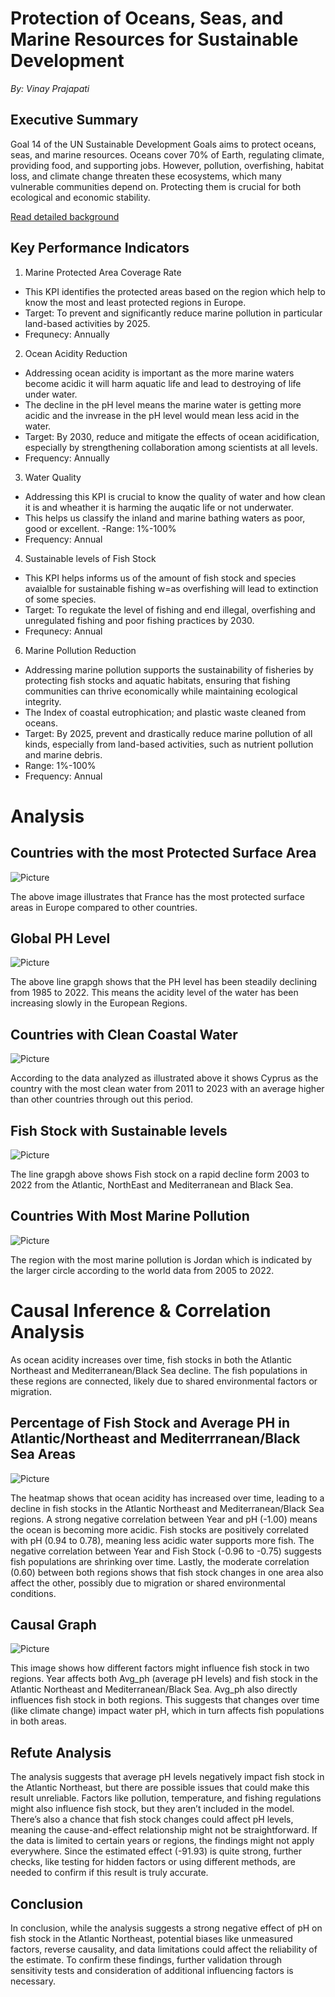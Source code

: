 # Protection of Oceans, Seas, and Marine Resources for Sustainable Development

*By: Vinay Prajapati*
## Executive Summary
Goal 14 of the UN Sustainable Development Goals aims to protect oceans, seas, and marine resources. Oceans cover 70% of Earth, regulating climate, providing food, and supporting jobs. However, pollution, overfishing, habitat loss, and climate change threaten these ecosystems, which many vulnerable communities depend on. Protecting them is crucial for both ecological and economic stability.

[Read detailed background](Background.md)

## Key Performance Indicators

1. Marine Protected Area Coverage Rate
- This KPI identifies the protected areas based on the region which help to know the most and least protected regions in Europe.
- Target: To prevent and significantly reduce marine pollution in particular land-based activities by 2025.
- Frequnecy: Annually 

2. Ocean Acidity Reduction
- Addressing ocean acidity is important as the more marine waters become acidic it will harm aquatic life and lead to destroying of life under water.
- The decline in the pH level  means the marine water is getting more acidic and the invrease in the pH level would mean less acid in the water.
- Target: By 2030, reduce and mitigate the effects of ocean acidification, especially by strengthening collaboration among scientists at all levels.
- Frequency: Annually

3. Water Quality
- Addressing this KPI is crucial to know the quality of water and how clean it is and wheather it is harming the auqatic life or not underwater.
- This helps us classify the inland and marine bathing waters as poor, good or excellent.
-Range: 1%-100%
- Frequency: Annual

4. Sustainable levels of Fish Stock
-  This KPI helps informs us of the amount of fish stock and species avaialble for sustainable fishing w=as overfishing will lead to extinction of some species.
-  Target: To regukate the level of fishing and end illegal, overfishing and unregulated fishing and poor fishing practices by 2030.
-  Frequnecy: Annual

6. Marine Pollution Reduction
- Addressing marine pollution supports the sustainability of fisheries by protecting fish stocks and aquatic habitats, ensuring that fishing communities can thrive
economically while maintaining ecological integrity.
- The Index of coastal eutrophication; and plastic waste cleaned from oceans.
- Target: By 2025, prevent and drastically reduce marine pollution of all kinds, especially from land-based activities, such as nutrient pollution and marine 
  debris.
- Range: 1%-100%
- Frequency: Annual

# Analysis

## Countries with the most Protected Surface Area
![Picture](Presentation/fig1.png)

The above image illustrates that France has the most protected surface areas in Europe compared to other countries.

## Global PH Level
![Picture](Presentation/fig2.png)

The above line grapgh shows that the PH level has been steadily declining from 1985 to 2022. This means the acidity level of the water has been increasing slowly in the European Regions.

## Countries with Clean Coastal Water
![Picture](Presentation/fig3.png)

According to the data analyzed as illustrated above it shows Cyprus as the country with the most clean water from 2011 to 2023 with an average higher than other countries through out this period.

## Fish Stock with Sustainable levels
![Picture](Presentation/fig4.png)

The line grapgh above shows Fish stock on a rapid decline form 2003 to 2022 from the Atlantic, NorthEast and Mediterranean and Black Sea.
 
## Countries With Most Marine Pollution
![Picture](Presentation/fig5.png)

The region with the most marine pollution is Jordan which is indicated by the larger circle according to the world data from 2005 to 2022.

# Causal Inference & Correlation Analysis 

As ocean acidity increases over time, fish stocks in both the Atlantic Northeast and Mediterranean/Black Sea decline. The fish populations in these regions are connected, likely due to shared environmental factors or migration.

## Percentage of Fish Stock and Average PH in Atlantic/Northeast and Mediterrranean/Black Sea Areas

![Picture](Presentation/fig6.png)

The heatmap shows that ocean acidity has increased over time, leading to a decline in fish stocks in the Atlantic Northeast and Mediterranean/Black Sea regions. A strong negative correlation between Year and pH (-1.00) means the ocean is becoming more acidic. Fish stocks are positively correlated with pH (0.94 to 0.78), meaning less acidic water supports more fish. The negative correlation between Year and Fish Stock (-0.96 to -0.75) suggests fish populations are shrinking over time. Lastly, the moderate correlation (0.60) between both regions shows that fish stock changes in one area also affect the other, possibly due to migration or shared environmental conditions.

## Causal Graph

![Picture](Presentation/fig7.png)

This image shows how different factors might influence fish stock in two regions. Year affects both Avg_ph (average pH levels) and fish stock in the Atlantic Northeast and Mediterranean/Black Sea. Avg_ph also directly influences fish stock in both regions. This suggests that changes over time (like climate change) impact water pH, which in turn affects fish populations in both areas.

## Refute Analysis 

The analysis suggests that average pH levels negatively impact fish stock in the Atlantic Northeast, but there are possible issues that could make this result unreliable. Factors like pollution, temperature, and fishing regulations might also influence fish stock, but they aren’t included in the model. There’s also a chance that fish stock changes could affect pH levels, meaning the cause-and-effect relationship might not be straightforward. If the data is limited to certain years or regions, the findings might not apply everywhere. Since the estimated effect (-91.93) is quite strong, further checks, like testing for hidden factors or using different methods, are needed to confirm if this result is truly accurate.

## Conclusion

In conclusion, while the analysis suggests a strong negative effect of pH on fish stock in the Atlantic Northeast, potential biases like unmeasured factors, reverse causality, and data limitations could affect the reliability of the estimate. To confirm these findings, further validation through sensitivity tests and consideration of additional influencing factors is necessary.


